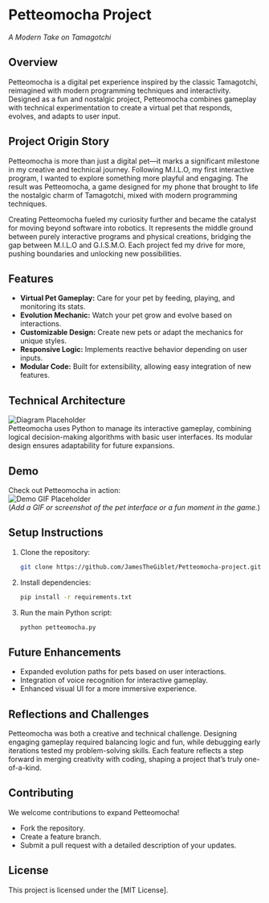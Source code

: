 # **Petteomocha Project**  
_A Modern Take on Tamagotchi_

## **Overview**  
Petteomocha is a digital pet experience inspired by the classic Tamagotchi, reimagined with modern programming techniques and interactivity. Designed as a fun and nostalgic project, Petteomocha combines gameplay with technical experimentation to create a virtual pet that responds, evolves, and adapts to user input.

## **Project Origin Story**  
Petteomocha is more than just a digital pet—it marks a significant milestone in my creative and technical journey. Following M.I.L.O, my first interactive program, I wanted to explore something more playful and engaging. The result was Petteomocha, a game designed for my phone that brought to life the nostalgic charm of Tamagotchi, mixed with modern programming techniques.

Creating Petteomocha fueled my curiosity further and became the catalyst for moving beyond software into robotics. It represents the middle ground between purely interactive programs and physical creations, bridging the gap between M.I.L.O and G.I.S.M.O. Each project fed my drive for more, pushing boundaries and unlocking new possibilities.

## **Features**  
- **Virtual Pet Gameplay:** Care for your pet by feeding, playing, and monitoring its stats.  
- **Evolution Mechanic:** Watch your pet grow and evolve based on interactions.  
- **Customizable Design:** Create new pets or adapt the mechanics for unique styles.  
- **Responsive Logic:** Implements reactive behavior depending on user inputs.  
- **Modular Code:** Built for extensibility, allowing easy integration of new features.

## **Technical Architecture**  
![Diagram Placeholder](path-to-diagram-image)  
Petteomocha uses Python to manage its interactive gameplay, combining logical decision-making algorithms with basic user interfaces. Its modular design ensures adaptability for future expansions.

## **Demo**  
Check out Petteomocha in action:  
![Demo GIF Placeholder](path-to-demo-gif)  
(*Add a GIF or screenshot of the pet interface or a fun moment in the game.*)

## **Setup Instructions**  
1. Clone the repository:  
   ```bash
   git clone https://github.com/JamesTheGiblet/Petteomocha-project.git
   ```
2. Install dependencies:  
   ```bash
   pip install -r requirements.txt
   ```
3. Run the main Python script:  
   ```bash
   python petteomocha.py
   ```

## **Future Enhancements**  
- Expanded evolution paths for pets based on user interactions.  
- Integration of voice recognition for interactive gameplay.  
- Enhanced visual UI for a more immersive experience.

## **Reflections and Challenges**  
Petteomocha was both a creative and technical challenge. Designing engaging gameplay required balancing logic and fun, while debugging early iterations tested my problem-solving skills. Each feature reflects a step forward in merging creativity with coding, shaping a project that’s truly one-of-a-kind.

## **Contributing**  
We welcome contributions to expand Petteomocha!  
- Fork the repository.  
- Create a feature branch.  
- Submit a pull request with a detailed description of your updates.  

## **License**  
This project is licensed under the [MIT License].
